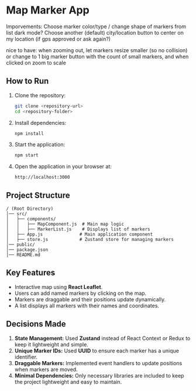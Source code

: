 # Map Marker App
Imporvements:
Choose marker color/type / change shape of markers from list
dark mode?
Choose another (default) city/location
button to center on my location (if gps approved or ask again?)

nice to have:
when zooming out, let markers resize smaller (so no collision) or change to 1 big marker button with the count of small markers, and when clicked on zoom to scale


## How to Run

1. Clone the repository:
   ```sh
   git clone <repository-url>
   cd <repository-folder>
   ```
2. Install dependencies:
   ```sh
   npm install
   ```
3. Start the application:
   ```sh
   npm start
   ```
4. Open the application in your browser at:
   ```
   http://localhost:3000
   ```

## Project Structure

```
/ (Root Directory)
│── src/
│   ├── components/
│   │   ├── MapComponent.js  # Main map logic
│   │   ├── MarkerList.js    # Displays list of markers
│   ├── App.js              # Main application component
│   ├── store.js            # Zustand store for managing markers
│── public/
│── package.json
│── README.md
```

## Key Features
- Interactive map using **React Leaflet**.
- Users can add named markers by clicking on the map.
- Markers are draggable and their positions update dynamically.
- A list displays all markers with their names and coordinates.

## Decisions Made

1. **State Management:** Used **Zustand** instead of React Context or Redux to keep it lightweight and simple.
2. **Unique Marker IDs:** Used **UUID** to ensure each marker has a unique identifier.
3. **Draggable Markers:** Implemented event handlers to update positions when markers are moved.
4. **Minimal Dependencies:** Only necessary libraries are included to keep the project lightweight and easy to maintain.


